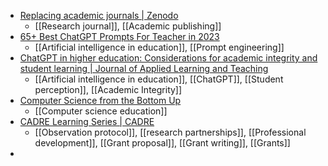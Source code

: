- [Replacing academic journals | Zenodo](https://zenodo.org/record/7974116)
	- [[Research journal]], [[Academic publishing]]
- [65+ Best ChatGPT Prompts For Teacher in 2023](https://www.splashlearn.com/blog/chat-gpt-prompts-for-teachers/)
	- [[Artificial intelligence in education]], [[Prompt engineering]]
- [ChatGPT in higher education: Considerations for academic integrity and student learning | Journal of Applied Learning and Teaching](https://journals.sfu.ca/jalt/index.php/jalt/article/view/731)
	- [[Artificial intelligence in education]], [[ChatGPT]], [[Student perception]], [[Academic Integrity]]
- [Computer Science from the Bottom Up](https://www.bottomupcs.com/)
	- [[Computer science education]]
- [CADRE Learning Series | CADRE](https://cadrek12.org/resources/cadre-learning-series#observation)
	- [[Observation protocol]], [[research partnerships]], [[Professional development]], [[Grant proposal]], [[Grant writing]], [[Grants]]
-